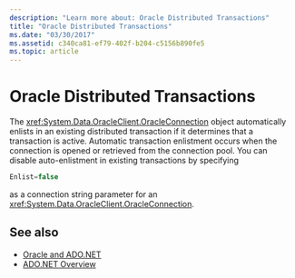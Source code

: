 ```yaml
---
description: "Learn more about: Oracle Distributed Transactions"
title: "Oracle Distributed Transactions"
ms.date: "03/30/2017"
ms.assetid: c340ca81-ef79-402f-b204-c5156b890fe5
ms.topic: article
---
```

# Oracle Distributed Transactions

The <xref:System.Data.OracleClient.OracleConnection> object automatically enlists in an existing distributed transaction if it determines that a transaction is active. Automatic transaction enlistment occurs when the connection is opened or retrieved from the connection pool. You can disable auto-enlistment in existing transactions by specifying  
  
```csharp  
Enlist=false  
```  
  
 as a connection string parameter for an <xref:System.Data.OracleClient.OracleConnection>.  
  
## See also

- [Oracle and ADO.NET](oracle-and-adonet.md)
- [ADO.NET Overview](ado-net-overview.md)
